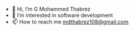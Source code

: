 - 👋 Hi, I’m G Mohammed Thabrez
- 👀 I’m interested in software development
- 📫 How to reach me mdthabrez108@gmail.com


